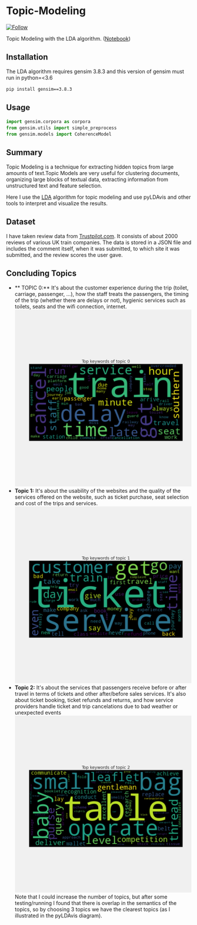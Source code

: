 # Topic-Modeling
[![Follow](https://img.shields.io/twitter/follow/gensim_py.svg?style=social&style=flat&logo=twitter&label=Follow&color=blue)](https://twitter.com/KAfzalnia76689)

Topic Modeling with the LDA algorithm. ([Notebook](https://github.com/Keyvan-af/Topic-Modeling/blob/main/Topic-Modeling.ipynb))
## Installation
The LDA algorithm requires gensim 3.8.3 and this version of gensim must run in python=<3.6
```bash
pip install gensim==3.8.3
```
## Usage
```python
import gensim.corpora as corpora
from gensim.utils import simple_preprocess
from gensim.models import CoherenceModel
```
## Summary
Topic Modeling is a technique for extracting hidden topics from large amounts of text.Topic Models are very useful for clustering documents, organizing large blocks of textual data, extracting information from unstructured text and feature selection.

Here I use the [LDA](https://jonathan-hui.medium.com/machine-learning-latent-dirichlet-allocation-lda-1d9d148f13a4) algorithm for topic modeling and use pyLDAvis and other tools to interpret and visualize the results.
## Dataset
I have taken review data from [Trustpilot.com](https://www.trustpilot.com/). It consists of about 2000 reviews of various UK train companies. The data is stored in a JSON file and includes the comment itself, when it was submitted, to which site it was submitted, and the review scores the user gave.
## Concluding Topics
- ** TOPIC 0:** It's about the customer experience during the trip (toilet, carriage, passenger, ...), how the staff treats the passengers, the timing of the trip (whether there are delays or not), hygienic services such as toilets, seats and the wifi connection, internet.
![](https://github.com/Keyvan-af/Topic-Modeling/blob/main/Top%20keywords%20of%20topic%200.png)
- **Topic 1:** It's about the usability of the websites and the quality of the services offered on the website, such as ticket purchase, seat selection and cost of the trips and services.
![](https://github.com/Keyvan-af/Topic-Modeling/blob/main/Top%20keywords%20of%20topic%201.png)
- **Topic 2:** It's about the services that passengers receive before or after travel in terms of tickets and other after/before sales services. It's also about ticket booking, ticket refunds and returns, and how service providers handle ticket and trip cancelations due to bad weather or unexpected events
![](https://github.com/Keyvan-af/Topic-Modeling/blob/main/Top%20keywords%20of%20topic%202.png)
Note that I could increase the number of topics, but after some testing/running I found that there is overlap in the semantics of the topics, so by choosing 3 topics we have the clearest topics (as I illustrated in the pyLDAvis diagram).